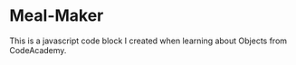 # Meal-Maker
This is a javascript code block I created when learning about Objects from CodeAcademy. 
